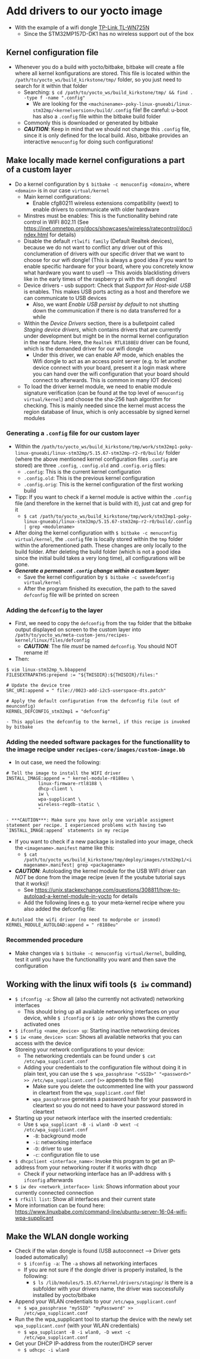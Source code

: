# Add drivers to our yocto image
+ With the example of a wifi dongle [TP-Link TL-WN725N](https://www.amazon.com/dp/B008IFXQFU)
    - Since the STM32MP157D-DK1 has no wireless support out of the box

## Kernel configuration file
+ Whenever you do a build with yocto/bitbake, bitbake will create a file where all kernel konfigurations are stored. This file is located within the `/path/to/yocto_ws/build_kirkstone/tmp/` folder, so you just need to search for it within that folder
    - Searching: `$ cd /path/to/yocto_ws/build_kirkstone/tmp/ && find . -type f -name ".config"`
        * We are looking for the `<machinename>-poky-linux-gnueabi/linux-stm32mp/<kernelversion>/build/.config` file! Be careful: u-boot has also a `.config` file within the bitbake build folder
    - Commonly this is downloaded or generated by bitbake
    - ***CAUTION***: Keep in mind that we should not change this `.config` file, since it is only defined for the local build. Also, bitbake provides an interactive `menuconfig` for doing such configurations!
## Make locally made kernel configurations a part of a custom layer
+ Do a kernel configuration by `$ bitbake -c menuconfig <domain>`, where `<domain>` is in our case `virtual/kernel`
	- Main kernel configurations:
		* Enable cfg80211 wireless extensions compatibility (wext) to enable drivers to communicate with older hardware
	- Minstres must be enables: This is the functionallity behind rate control in WIFI 802.11 (See https://inet.omnetpp.org/docs/showcases/wireless/ratecontrol/doc/index.html for details)
	- Disable the default `rtlwifi family` (Default Realtek devices), because we do not want to conflict any driver out of this conclumeration of drivers with our specific driver that we want to choose for our wifi dongle! (This is always a good idea if you want to enable specific hardware for your board, where you concretely know what hardware you want to use!) --> This avoids blacklisting drivers like in the early times of the raspberry pi with the wifi dongles!
	- Device drivers - usb support: Check that _Support for Host-side USB_ is enables. This makes USB ports acting as a host and therefore we can communicate to USB devices
		* Also, we want _Enable USB persist by default_ to not shutting down the communication if there is no data transferred for a whíle
	- Within the _Device Drivers_ section, there is a bulletpoint called _Staging device drivers_, which contains drivers that are currently under development but might be in the normal kernel configuration in the near future. Here, the `Realtek RTL8188EU` driver can be found, which is the demanded driver for our wifi dongle
		* Under this driver, we can enable AP mode, which enables the Wifi dongle to act as an access point server (e.g. to let another device connect with your board, present it a login mask where you can hand over the wifi configuration that your board should connect to afterwards. This is common in many IOT devices)
	- To load the driver kernel module, we need to enable module signature verification (can be found at the top level of `menuconfig virtual/kernel`) and choose the sha-256 hash algorithm for checking. This is mainly needed since the kernel must access the region database of linux, which is only accessable by signed kernel modules

### Generating a `.config` file for our custom layer
+ Within the `/path/to/yocto_ws/build_kirkstone/tmp/work/stm32mp1-poky-linux-gnueabi/linux-stm32mp/5.15.67-stm32mp-r2-r0/build/` folder (where the above mentioned kernel configuration files `.config` are stored) are three `.config`, `.config.old` and `.config.orig` files:
	- `.config`: This is the current kernel configuration
	- `.config.old`: This is the previous kernel configuration
	- `.config.orig`: This is the kernel configuration of the first working build
+ Tipp: If you want to check if a kernel module is active within the `.config` file (and therefore in the kernel that is build with it), just cat and grep for it
	- `$ cat /path/to/yocto_ws/build_kirkstone/tmp/work/stm32mp1-poky-linux-gnueabi/linux-stm32mp/5.15.67-stm32mp-r2-r0/build/.config | grep <modulename>`
+ After doing the kernel configuration with `$ bitbake -c menuconfig virtual/kernel`, the `.config` file is locally stored within the `tmp` folder within the aforementioned path. These changes are only locally to the build folder. After deleting the build folder (which is not a good idea since the initial build takes a very long time), all configurations will be gone.
+ ***Generate a permanent `.config` change within a custom layer***:
	- Save the kernel configuration by `$ bitbake -c savedefconfig virtual/kernel`
	- After the program finished its execution, the path to the saved `defconfig` file will be printed on screen

### Adding the `defconfig` to the layer
+ First, we need to copy the `defconfig` from the `tmp` folder that the bitbake output displayed on screen to the custom layer into `/path/to/yocto_ws/meta-custom-jens/recipes-kernel/linux/files/defconfig`
	- ***CAUTION***: The file *must* be named `defconfig`. You should NOT rename it!
+ Then:
```
$ vim linux-stm32mp_%.bbappend 
FILESEXTRAPATHS:prepend := "${THISDIR}:${THISDIR}/files:"

# Update the device tree
SRC_URI:append = " file://0023-add-i2c5-userspace-dts.patch"

# Apply the default configuration from the defconfig file (out of meunconfig)
KERNEL_DEFCONFIG_stm32mp1 = "defconfig"
```
	- This applies the defconfig to the kernel, if this recipe is invoked by bitbake

### Adding the needed software packages for the functionallity to the image recipe under `recipes-core/images/custom-image.bb`
+ In out case, we need the following:
```
# Tell the image to install the WIFI driver
INSTALL_IMAGE:append = " kernel-module-r8188eu \
			linux-firmware-rtl8188 \
			dhcp-client \
			iw \
			wpa-supplicant \
			wireless-regdb-static \			
			"
``` 
	- ***CAUTION***: Make sure you have only one variable assigment statement per recipe. I experienced problems with having two `INSTALL_IMAGE:append` statements in my recipe
+ If you want to check if a new package is installed into your image, check the `<imagename>.manifest` name like this:
	- `$ cat /path/to/yocto_ws/build_kirkstone/tmp/deploy/images/stm32mp1/<imagename>.manifest| grep <packagename>`
+ ***CAUTION***: Autoloading the kernel module for the USB WIFI driver can *NOT* be done from the image recipe (even if the youtube tutorial says that it works)!
	- See https://unix.stackexchange.com/questions/308811/how-to-autoload-a-kernel-module-in-yocto for details
	- Add the following lines e.g. to your meta-kernel recipe where you also added the defconfig file:
```
# Autoload the wifi driver (no need to modprobe or insmod)
KERNEL_MODULE_AUTOLOAD:append = " r8188eu"
```

### Recommended procedure
+ Make changes via `$ bitbake -c menuconfig virtual/kernel`, building, test it until you have the functionallity you want and then save the configuration

## Working with the linux wifi tools (`$ iw` command)
+ `$ ifconfig -a`: Show all (also the currently not activated) networking interfaces
	- This should bring up all available networking interfaces on your device, while `$ ifconfig` or `$ ip addr` only shows the currently activated ones
+ `$ ifconfig <name_device> up`: Starting inactive networking devices
+ `$ iw <name_device> scan`: Shows all available networks that you can access with the device
+ Storeing your network configurations to your device:
	- The networking credentials can be found under `$ cat /etc/wpa_supplicant.conf`
	- Adding your credentials to the configuration file without doing it in plain text, you can use the `$ wpa_passphrase "<SSID>" "<password>" >> /etc/wpa_supplicant.conf` (`>>` appends to the file)
		* Make sure you delete the outcommented line with your password in cleartext from the `wpa_supplicant.conf` file!
		* `wpa_passphrase` generates a password hash for your password in cleartext so you do not need to have your password stored in cleartext
+ Starting up your network interface with the inserted credentials:
	- Use `$ wpa_supplicant -B -i wlan0 -D wext -c /etc/wpa_supplicant.conf`
		* `-B`: background mode
		* `-i`: networking interface
		* `-D`: driver to use
		* `-c`: configuration file to use
+ `$ dhcpclient <interface_name>`: Invoke this program to get an IP-address from your networking router if it works with dhcp
	- Check if your networking interface has an IP-address with `$ ifconfig` afterwards
+ `$ iw dev <network_interface> link`: Shows information about your currently connected connection
+ `$ rfkill list`: Show all interfaces and their current state
+ More information can be found here: https://www.linuxbabe.com/command-line/ubuntu-server-16-04-wifi-wpa-supplicant

## Make the WLAN dongle working
+ Check if the wlan dongle is found (USB autoconnect --> Driver gets loaded automatically)
	- `$ ifconfig -a`: The `-a` shows all networking interfaces
	- If you are not sure if the dongle driver is properly installed, ls the following:
		* `$ ls /lib/modules/5.15.67/kernel/drivers/staging/` is there is a subfolder with your drivers name, the driver was successfully installed by yocto/bitbake
+ Append your WLAN credentials to your `/etc/wpa_supplicant.conf`
	- `$ wpa_passphrase "mySSID" "myPassword" >> /etc/wpa_supplicant.conf`
+ Run the the wpa_supplicant tool to startup the device with the newly set `wpa_supplicant.conf` (with your WLAN credentials)
	- `$ wpa_supplicant -B -i wlan0, -D wext -c /etc/wpa_supplicant.conf`
+ Get your DHCP IP-address from the router/DHCP server
	- `$ udhcpc -i wlan0`
